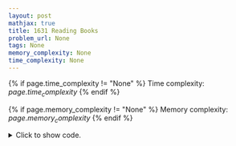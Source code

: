 ```yaml
---
layout: post
mathjax: true
title: 1631 Reading Books
problem_url: None
tags: None
memory_complexity: None
time_complexity: None
---
```




{% if page.time_complexity != "None" %}
Time complexity: ${{ page.time_complexity }}$
{% endif %}

{% if page.memory_complexity != "None" %}
Memory complexity: ${{ page.memory_complexity }}$
{% endif %}

<details>
<summary>
<p style="display:inline">Click to show code.</p>
</summary>
```cpp
{% raw %}
using namespace std;
using ll = long long;
using vi = vector<int>;
int main(void)
{
    int n;
    ll sum, ans;
    cin >> n;
    vi t(n);
    for (auto &ti : t)
        cin >> ti;
    sort(t.begin(), t.end(), greater<int>());
    sum = accumulate(t.begin() + 1, t.end(), (ll)0);
    ans = sum + max((ll)0, t[0] - sum) + t[0];
    cout << ans << endl;
    return 0;
}

{% endraw %}
```
</details>

